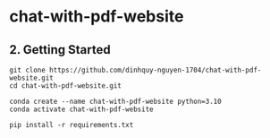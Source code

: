 # chat-with-pdf-website

## 2. Getting Started
```
git clone https://github.com/dinhquy-nguyen-1704/chat-with-pdf-website.git
cd chat-with-pdf-website.git
```
```
conda create --name chat-with-pdf-website python=3.10
conda activate chat-with-pdf-website
```
```
pip install -r requirements.txt
```
